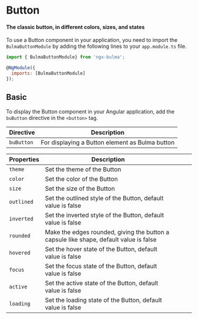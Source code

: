 # Button

#### The classic button, in different colors, sizes, and states

To use a Button component in your application, you need to import the `BulmaButtonModule` by adding the following lines to your `app.module.ts` file.

```javascript
import { BulmaButtonModule} from 'ngx-bulma';

@NgModule({
  imports: [BulmaButtonModule]
});
```

## Basic

To display the Button component in your Angular application, add the `buButton` directive in the `<button>` tag.

| Directive  | Description                                     |
| ---------- | ----------------------------------------------- |
| `buButton` | For displaying a Button element as Bulma button |

| Properties | Description                                                                            |     |     |     |
| ---------- | -------------------------------------------------------------------------------------- | --- | --- | --- |
| `theme`    | Set the theme of the Button                                                            |     |
| `color`    | Set the color of the Button                                                            |     |
| `size`     | Set the size of the Button                                                             |     |
| `outlined` | Set the outlined style of the Button, default value is false                           |     |
| `inverted` | Set the inverted style of the Button, default value is false                           |     |
| `rounded`  | Make the edges rounded, giving the button a capsule like shape, default value is false |     |
| `hovered`  | Set the hover state of the Button, default value is false                              |     |
| `focus`    | Set the focus state of the Button, default value is false                              |     |
| `active`   | Set the active state of the Button, default value is false                             |     |
| `loading`  | Set the loading state of the Button, default value is false                            |     |
